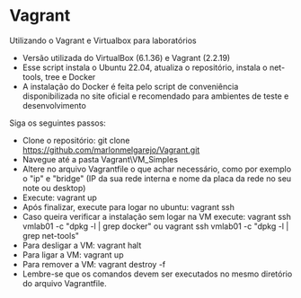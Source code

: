 # Vagrant
Utilizando o Vagrant e Virtualbox para laboratórios

- Versão utilizada do VirtualBox (6.1.36) e Vagrant (2.2.19)
- Esse script instala o Ubuntu 22.04, atualiza o repositório, instala o net-tools, tree e Docker
- A instalação do Docker é feita pelo script de conveniência disponibilizada no site oficial e recomendado para ambientes de teste e desenvolvimento

Siga os seguintes passos:

- Clone o repositório: git clone https://github.com/marlonmelgarejo/Vagrant.git
- Navegue até a pasta Vagrant\VM_Simples
- Altere no arquivo Vagrantfile o que achar necessário, como por exemplo o "ip" e "bridge" (IP da sua rede interna e nome da placa da rede no seu note ou desktop)
- Execute: vagrant up
- Após finalizar, execute para logar no ubuntu: vagrant ssh 
- Caso queira verificar a instalação sem logar na VM execute: vagrant ssh vmlab01 -c "dpkg -l | grep docker" ou vagrant ssh vmlab01 -c "dpkg -l | grep net-tools"
- Para desligar a VM: vagrant halt
- Para ligar a VM: vagrant up
- Para remover a VM: vagrant destroy -f
- Lembre-se que os comandos devem ser executados no mesmo diretório do arquivo Vagrantfile.
